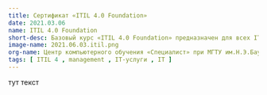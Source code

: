 ```yaml
---
title: Сертификат «ITIL 4.0 Foundation» 
date: 2021.03.06
name: ITIL 4.0 Foundation
short-desc: Базовый курс «ITIL 4.0 Foundation» предназначен для всех IT-специалистов и тех, кто с ними взаимодействует. В рамках курса рассматривались вопросы управления IT-инфраструктурой на основе ITIL® 4.0, а также знания о том, как совместно выстраивать полезные IT-услуги
image-name: 2021.06.03.itil.png
org-name: Центр компьютерного обучения «Специалист» при МГТУ им.Н.Э.Баумана
tags: [ ITIL 4 , management , IT-услуги , IT ]
---
```

тут текст
